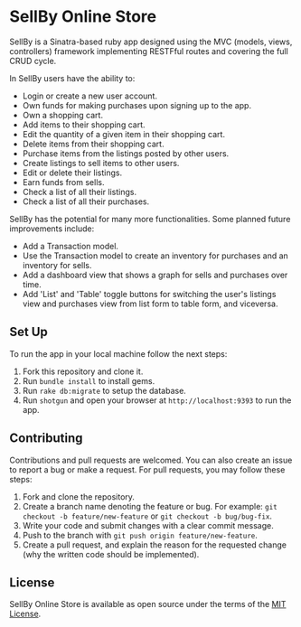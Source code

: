 # SellBy Online Store 
SellBy is a Sinatra-based ruby app designed using the MVC (models, views, controllers) framework implementing RESTFful routes and covering the full CRUD cycle. 

In SellBy users have the ability to:
* Login or create a new user account.
* Own funds for making purchases upon signing up to the app.
* Own a shopping cart.
* Add items to their shopping cart.
* Edit the quantity of a given item in their shopping cart.
* Delete items from their shopping cart.
* Purchase items from the listings posted by other users.
* Create listings to sell items to other users.
* Edit or delete their listings.
* Earn funds from sells.
* Check a list of all their listings.
* Check a list of all their purchases.

SellBy has the potential for many more functionalities. Some planned future improvements include:
* Add a Transaction model.
* Use the Transaction model to create an inventory for purchases and an inventory for sells.
* Add a dashboard view that shows a graph for sells and purchases over time.
* Add 'List' and 'Table' toggle buttons for switching the user's listings view and purchases view from list form to table form, and viceversa. 

## Set Up
To run the app in your local machine follow the next steps:
1. Fork this repository and clone it.
2. Run `bundle install` to install gems.
3. Run `rake db:migrate` to setup the database.
4. Run `shotgun` and open your browser at `http://localhost:9393` to run the app.

## Contributing
Contributions and pull requests are welcomed. You can also create an issue to report a bug or make a request. For pull requests, you may follow these steps:
1. Fork and clone the repository.
2. Create a branch name denoting the feature or bug. For example: `git checkout -b feature/new-feature` or `git checkout -b bug/bug-fix`.
3. Write your code and submit changes with a clear commit message.
4. Push to the branch with `git push origin feature/new-feature`. 
5. Create a pull request, and explain the reason for the requested change (why the written code should be implemented).

## License
SellBy Online Store is available as open source under the terms of the [MIT License](https://github.com/mmartinezluis/SellBy-Online-Store-Sinatra-Project/blob/main/LICENSE.txt). 
